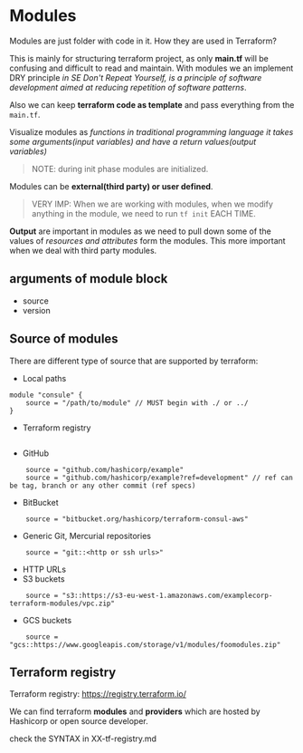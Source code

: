 # Modules

Modules are just folder with code in it. How they are used in Terraform?

This is mainly for structuring terraform project, as only **main.tf** will be confusing and difficult to read and maintain. With modules we an implement DRY principle *in SE Don't Repeat Yourself, is a principle of software development aimed at reducing repetition of software patterns*.

Also we can keep **terraform code as template** and pass everything from the `main.tf`.

Visualize modules as *functions in traditional programming language it takes some arguments(input variables) and have a return values(output variables)*

> NOTE: during init phase modules are initialized.

Modules can be **external(third party) or user defined**.

> VERY IMP: When we are working with modules, when we modify anything in the module, we need to run `tf init` EACH TIME.

**Output** are important in modules as we need to pull down some of the values of *resources and attributes* form the modules. This more important when we deal with third party modules.

## arguments of module block

- source
- version

## Source of modules

There are different type of source that are supported by terraform:

- Local paths

```hcl
module "consule" {
    source = "/path/to/module" // MUST begin with ./ or ../
}
```

- Terraform registry

```hcl

```

- GitHub

```hcl
    source = "github.com/hashicorp/example"
    source = "github.com/hashicorp/example?ref=development" // ref can be tag, branch or any other commit (ref specs)
```

- BitBucket

```hcl
    source = "bitbucket.org/hashicorp/terraform-consul-aws"
```

- Generic Git, Mercurial repositories

```hcl
    source = "git::<http or ssh urls>"
```

- HTTP URLs
- S3 buckets

```hcl
    source = "s3::https://s3-eu-west-1.amazonaws.com/examplecorp-terraform-modules/vpc.zip"
```

- GCS buckets

```hcl
    source = "gcs::https://www.googleapis.com/storage/v1/modules/foomodules.zip"
```

## Terraform registry

Terraform registry: https://registry.terraform.io/

We can find terraform **modules** and **providers** which are hosted by Hashicorp or open source developer.

check the SYNTAX in XX-tf-registry.md
